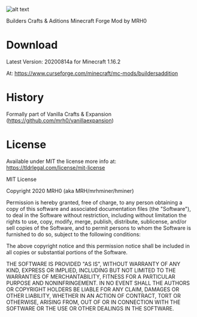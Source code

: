 ![alt text](https://github.com/mrh0/buildersaddition/blob/master/Builders.png?raw=true)

Builders Crafts & Aditions
Minecraft Forge Mod by MRH0

# Download

Latest Version: 20200814a for Minecraft 1.16.2

At: https://www.curseforge.com/minecraft/mc-mods/buildersaddition

# History

Formally part of Vanilla Crafts & Expansion (https://github.com/mrh0/vanillaexpansion)

# License

Available under MIT the license more info at: https://tldrlegal.com/license/mit-license

MIT License

Copyright 2020 MRH0 (aka MRH/mrhminer/hminer)

Permission is hereby granted, free of charge, to any person obtaining a copy
of this software and associated documentation files (the "Software"), to deal
in the Software without restriction, including without limitation the rights
to use, copy, modify, merge, publish, distribute, sublicense, and/or sell
copies of the Software, and to permit persons to whom the Software is
furnished to do so, subject to the following conditions:

The above copyright notice and this permission notice shall be included in all
copies or substantial portions of the Software.

THE SOFTWARE IS PROVIDED "AS IS", WITHOUT WARRANTY OF ANY KIND, EXPRESS OR
IMPLIED, INCLUDING BUT NOT LIMITED TO THE WARRANTIES OF MERCHANTABILITY,
FITNESS FOR A PARTICULAR PURPOSE AND NONINFRINGEMENT. IN NO EVENT SHALL THE
AUTHORS OR COPYRIGHT HOLDERS BE LIABLE FOR ANY CLAIM, DAMAGES OR OTHER
LIABILITY, WHETHER IN AN ACTION OF CONTRACT, TORT OR OTHERWISE, ARISING FROM,
OUT OF OR IN CONNECTION WITH THE SOFTWARE OR THE USE OR OTHER DEALINGS IN THE
SOFTWARE.
